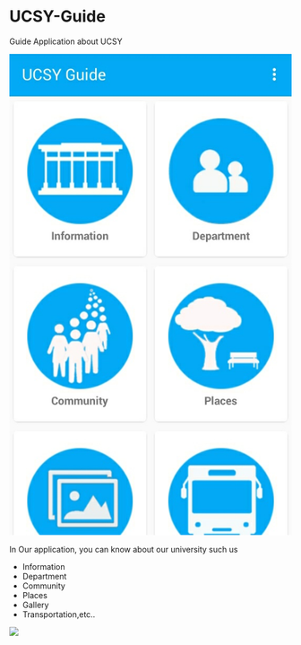 # UCSY-Guide
Guide Application about UCSY

![Alt text](https://github.com/Climbdev/UCSY-Guide/blob/master/screenshots/IMG_20170503_004330.JPG?raw=true "UCSY Guide")


In Our application, you can know about our university such us
- Information
- Department
- Community
- Places
- Gallery
- Transportation,etc..

<a href="https://play.google.com/store/apps/details?id=com.climbdev2016.ucsyfresherguide"><img src="https://s3.amazonaws.com/playstoresales.com/wp-content/uploads/2015/11/20201536/Get-it-on-Google-Play.png"></a>

